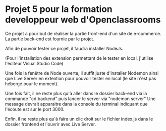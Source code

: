 # Projet 5 pour la formation developpeur web d'Openclassrooms

Ce projet a pour but de réaliser la partie front-end d'un site de e-commerce.
La partie back-end est fournie par le projet.

Afin de pouvoir tester ce projet, il faudra installer NodeJs.

(Pour l'installation des extension permettant de le tester en local, j'utilise l'éditeur Visual Studio Code)

Une fois la fenêtre de Node ouverte, il suffit juste d'installer Nodemon ainsi que Live Server en extention pour pouvoir tester en local (le site n'est pas hébergé pour le moment).

Une fois fait, il ne reste plus qu'à aller dans le dossier back-end via la commande "cd backend" puis lancer le server via "nodemon server"
Une message devrait apparaitre dans la console du terminal indiquant que l'écoute est sur le port 3000.

Enfin, il ne reste plus qu'à faire un clic droit sur le fichier index.js dans le dossier frontend et l'ouvrir avec Live Server.
